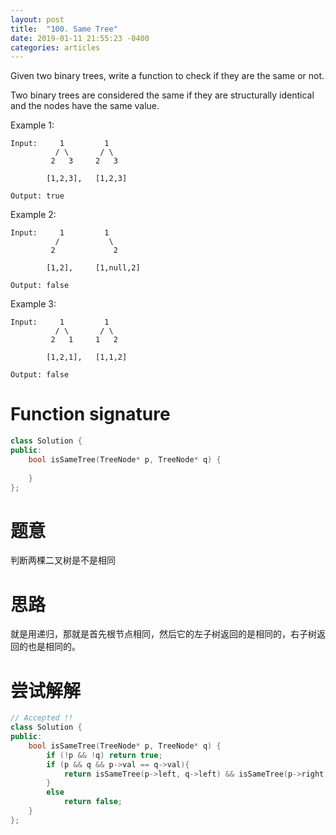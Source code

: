```yaml
---
layout: post
title:  "100. Same Tree"
date: 2019-01-11 21:55:23 -0400
categories: articles
---
```

Given two binary trees, write a function to check if they are the same or not.

Two binary trees are considered the same if they are structurally identical and the nodes have the same value.

Example 1:
```
Input:     1         1
          / \       / \
         2   3     2   3

        [1,2,3],   [1,2,3]

Output: true
```
Example 2:
```
Input:     1         1
          /           \
         2             2

        [1,2],     [1,null,2]

Output: false
```
Example 3:
```
Input:     1         1
          / \       / \
         2   1     1   2

        [1,2,1],   [1,1,2]

Output: false
```
# Function signature
```c++
class Solution {
public:
    bool isSameTree(TreeNode* p, TreeNode* q) {
        
    }
};
```
# 题意
判断两棵二叉树是不是相同
# 思路
就是用递归，那就是首先根节点相同，然后它的左子树返回的是相同的，右子树返回的也是相同的。
# 尝试解解
```c++
// Accepted !!
class Solution {
public:
    bool isSameTree(TreeNode* p, TreeNode* q) {
    	if (!p && !q) return true;
    	if (p && q && p->val == q->val){
    		return isSameTree(p->left, q->left) && isSameTree(p->right, q->right);
    	}
    	else
    		return false;
    }
};
```
